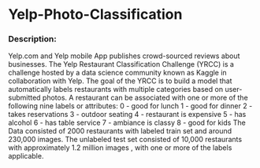 # Yelp-Photo-Classification

### Description:
Yelp.com and Yelp mobile App publishes crowd-sourced reviews about businesses. The Yelp Restaurant Classification Challenge (YRCC) is a challenge hosted by a data science community known as Kaggle in collaboration with Yelp. The goal of the YRCC is to build a model that automatically labels restaurants with multiple categories based on user-submitted photos. A restaurant can be associated with one or more of the following nine labels or attributes:
0 - good for lunch
1 - good for dinner
2 - takes reservations
3 - outdoor seating
4 - restaurant is expensive
5 - has alcohol
6 - has table service
7 - ambiance is classy
8 - good for kids
The Data consisted of 2000 restaurants with labeled train set and around 230,000 images. The unlabeled test set consisted of 10,000 restaurants with approximately 1.2 million images , with one or more of the labels applicable.
